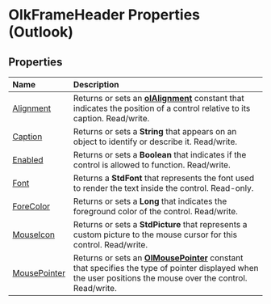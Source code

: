 
# OlkFrameHeader Properties (Outlook)

## Properties



|**Name**|**Description**|
|:-----|:-----|
|[Alignment](c0755479-d3a6-9714-6e9e-672d0a1387e4.md)|Returns or sets an  **[olAlignment](3a3eae47-c92a-8d67-327e-33d902f23abd.md)** constant that indicates the position of a control relative to its caption. Read/write.|
|[Caption](8a401eba-5a69-1590-0b83-4356cc0e7a03.md)|Returns or sets a  **String** that appears on an object to identify or describe it. Read/write.|
|[Enabled](c1b7db12-c949-cbb0-b185-f8969de4e59f.md)|Returns or sets a  **Boolean** that indicates if the control is allowed to function. Read/write.|
|[Font](1d11e2b4-6c8c-c79c-dd52-7ed5024cb0bd.md)|Returns a  **StdFont** that represents the font used to render the text inside the control. Read-only.|
|[ForeColor](2f397b5f-292c-b2a8-4eb2-6df01e30317f.md)|Returns or sets a  **Long** that indicates the foreground color of the control. Read/write.|
|[MouseIcon](c819eb95-4d4a-59cf-6ad2-a4df053e6d56.md)|Returns or sets a  **StdPicture** that represents a custom picture to the mouse cursor for this control. Read/write.|
|[MousePointer](6d4e32a5-1218-a351-b3d9-40e3ed1bac03.md)|Returns or sets an  **[OlMousePointer](527df8bb-000c-f108-0522-2d294858b251.md)** constant that specifies the type of pointer displayed when the user positions the mouse over the control. Read/write.|
